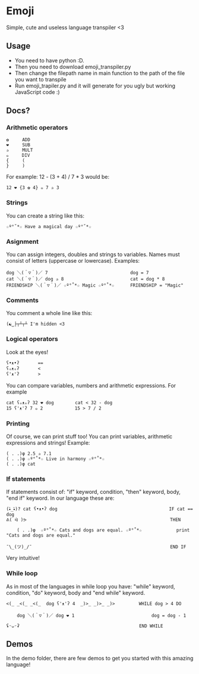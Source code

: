 # Emoji
Simple, cute and useless language transpiler &lt;3

## Usage

* You need to have python :D. 
* Then you need to download emoji_transpiler.py
* Then change the filepath name in main function to the path of the file you want to transpile
* Run emoji_trapiler.py and it will generate for you ugly but working JavaScript code :)

## Docs?

### Arithmetic operators

```
✿     ADD
❤     SUB
✰     MULT
๑     DIV
{     (
}     )
```

For example: 
12 - (3 + 4) / 7 * 3
would be:
```
12 ❤ {3 ✿ 4} ๑ 7 ✰ 3
```
### Strings

You can create a string like this:
```
☆º°˚*☆ Have a magical day ☆º°˚*☆
```

### Asignment

You can assign integers, doubles and strings to variables. Names must consist of letters (uppercase or lowercase).
Examples:
```
dog ＼(＾▽＾)／ 7                               dog = 7
cat ＼(＾▽＾)／ dog ✰ 8                         cat = dog * 8
FRIENDSHIP ＼(＾▽＾)／ ☆º°˚*☆ Magic ☆º°˚*☆      FRIENDSHIP = "Magic"
```


### Comments

You comment a whole line like this:
```
(☯‿├┬┴┬┴ I'm hidden <3
```

### Logical operators
Look at the eyes!
```
ʕ•ᴥ•ʔ       ==
ʕₒᴥₒʔ       <
ʕ'ᴥ'ʔ       >
```
You can compare variables, numbers and arithmetic expressions. For example

```
cat ʕₒᴥₒʔ 32 ❤ dog        cat < 32 - dog 
15 ʕ'ᴥ'ʔ 7 ๑ 2            15 > 7 / 2
```


### Printing
Of course, we can print stuff too! You can print variables, arithmetic expressions and strings!
Example:
```
( . .)φ 2.5 ✰ 7.1
( . .)φ ☆º°˚*☆ Live in harmony ☆º°˚*☆
( . .)φ cat
```

### If statements
If statements consist of: "if" keyword, condition, "then" keyword, body, "end if" keyword. In our language these are:

```
(•ิ_•ิ)? cat ʕ•ᴥ•ʔ dog                                          IF cat == dog
ᕕ( ᐛ )ᕗ                                                      THEN

    ( . .)φ  ☆º°˚*☆ Cats and dogs are equal. ☆º°˚*☆             print "Cats and dogs are equal."

¯\_(ツ)_/¯                                                    END IF
```
Very intuitive!

### While loop
As in most of the languages in while loop you have: "while" keyword, condition, "do" keyword, body and "end while" keyword.
```
<(_ _<(_ _<(_  dog ʕ'ᴥ'ʔ 4  _)>_ _)>_ _)>         WHILE dog > 4 DO

    dog ＼(＾▽＾)／ dog ❤ 1                             dog = dog - 1

ʢᵕᴗᵕʡ                                             END WHILE
```


## Demos

In the demo folder, there are few demos to get you started with this amazing language!


